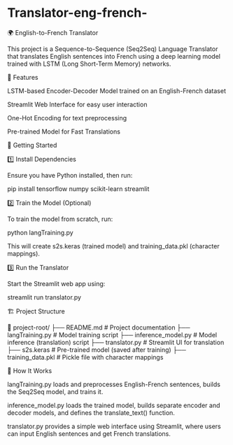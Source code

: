 # Translator-eng-french-

🌍 English-to-French Translator

This project is a Sequence-to-Sequence (Seq2Seq) Language Translator that translates English sentences into French using a deep learning model trained with LSTM (Long Short-Term Memory) networks.

📌 Features

LSTM-based Encoder-Decoder Model trained on an English-French dataset

Streamlit Web Interface for easy user interaction

One-Hot Encoding for text preprocessing

Pre-trained Model for Fast Translations

🚀 Getting Started

1️⃣ Install Dependencies

Ensure you have Python installed, then run:

pip install tensorflow numpy scikit-learn streamlit

2️⃣ Train the Model (Optional)

To train the model from scratch, run:

python langTraining.py

This will create s2s.keras (trained model) and training_data.pkl (character mappings).

3️⃣ Run the Translator

Start the Streamlit web app using:

streamlit run translator.py

🏗 Project Structure

📂 project-root/
├── README.md           # Project documentation
├── langTraining.py     # Model training script
├── inference_model.py  # Model inference (translation) script
├── translator.py       # Streamlit UI for translation
├── s2s.keras           # Pre-trained model (saved after training)
├── training_data.pkl   # Pickle file with character mappings

📖 How It Works

langTraining.py loads and preprocesses English-French sentences, builds the Seq2Seq model, and trains it.

inference_model.py loads the trained model, builds separate encoder and decoder models, and defines the translate_text() function.

translator.py provides a simple web interface using Streamlit, where users can input English sentences and get French translations.

